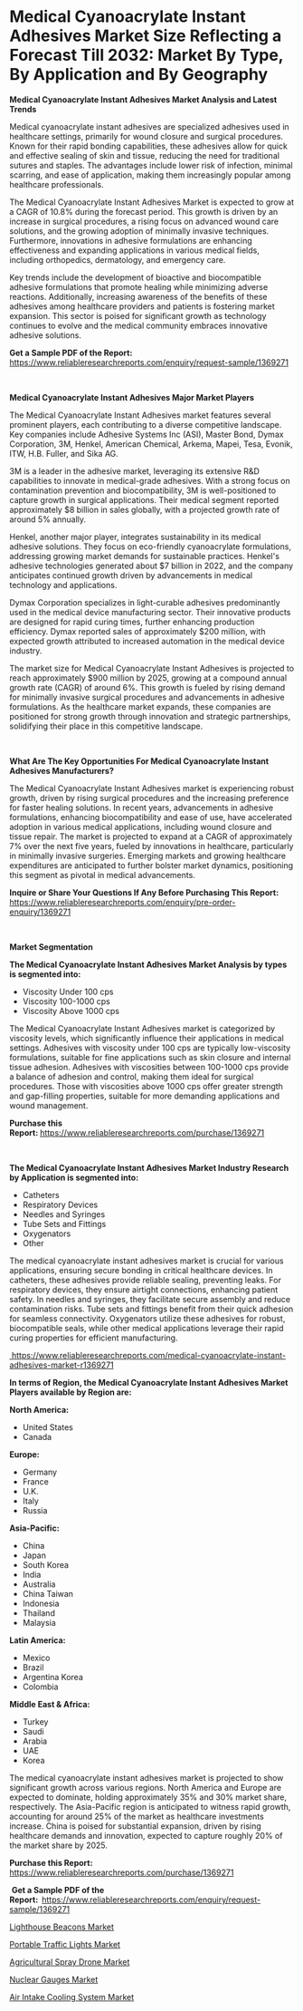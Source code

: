 <p><h1>Medical Cyanoacrylate Instant Adhesives Market Size Reflecting a Forecast Till 2032: Market By Type, By Application and By Geography</h1></p><p><strong>Medical Cyanoacrylate Instant Adhesives Market Analysis and Latest Trends</strong></p>
<p><p>Medical cyanoacrylate instant adhesives are specialized adhesives used in healthcare settings, primarily for wound closure and surgical procedures. Known for their rapid bonding capabilities, these adhesives allow for quick and effective sealing of skin and tissue, reducing the need for traditional sutures and staples. The advantages include lower risk of infection, minimal scarring, and ease of application, making them increasingly popular among healthcare professionals.</p><p>The Medical Cyanoacrylate Instant Adhesives Market is expected to grow at a CAGR of 10.8% during the forecast period. This growth is driven by an increase in surgical procedures, a rising focus on advanced wound care solutions, and the growing adoption of minimally invasive techniques. Furthermore, innovations in adhesive formulations are enhancing effectiveness and expanding applications in various medical fields, including orthopedics, dermatology, and emergency care.</p><p>Key trends include the development of bioactive and biocompatible adhesive formulations that promote healing while minimizing adverse reactions. Additionally, increasing awareness of the benefits of these adhesives among healthcare providers and patients is fostering market expansion. This sector is poised for significant growth as technology continues to evolve and the medical community embraces innovative adhesive solutions.</p></p>
<p><strong>Get a Sample PDF of the Report:&nbsp;</strong> <a href="https://www.reliableresearchreports.com/enquiry/request-sample/1369271?utm_campaign=3002&utm_medium=2&utm_source=Github&utm_content=ia&utm_term=22032025&utm_id=medical-cyanoacrylate-instant-adhesives">https://www.reliableresearchreports.com/enquiry/request-sample/1369271</a></p>
<p>&nbsp;</p>
<p><strong>Medical Cyanoacrylate Instant Adhesives Major Market Players</strong></p>
<p><p>The Medical Cyanoacrylate Instant Adhesives market features several prominent players, each contributing to a diverse competitive landscape. Key companies include Adhesive Systems Inc (ASI), Master Bond, Dymax Corporation, 3M, Henkel, American Chemical, Arkema, Mapei, Tesa, Evonik, ITW, H.B. Fuller, and Sika AG. </p><p>3M is a leader in the adhesive market, leveraging its extensive R&D capabilities to innovate in medical-grade adhesives. With a strong focus on contamination prevention and biocompatibility, 3M is well-positioned to capture growth in surgical applications. Their medical segment reported approximately $8 billion in sales globally, with a projected growth rate of around 5% annually.</p><p>Henkel, another major player, integrates sustainability in its medical adhesive solutions. They focus on eco-friendly cyanoacrylate formulations, addressing growing market demands for sustainable practices. Henkel's adhesive technologies generated about $7 billion in 2022, and the company anticipates continued growth driven by advancements in medical technology and applications.</p><p>Dymax Corporation specializes in light-curable adhesives predominantly used in the medical device manufacturing sector. Their innovative products are designed for rapid curing times, further enhancing production efficiency. Dymax reported sales of approximately $200 million, with expected growth attributed to increased automation in the medical device industry.</p><p>The market size for Medical Cyanoacrylate Instant Adhesives is projected to reach approximately $900 million by 2025, growing at a compound annual growth rate (CAGR) of around 6%. This growth is fueled by rising demand for minimally invasive surgical procedures and advancements in adhesive formulations. As the healthcare market expands, these companies are positioned for strong growth through innovation and strategic partnerships, solidifying their place in this competitive landscape.</p></p>
<p>&nbsp;</p>
<p><strong>What Are The Key Opportunities For Medical Cyanoacrylate Instant Adhesives Manufacturers?</strong></p>
<p><p>The Medical Cyanoacrylate Instant Adhesives market is experiencing robust growth, driven by rising surgical procedures and the increasing preference for faster healing solutions. In recent years, advancements in adhesive formulations, enhancing biocompatibility and ease of use, have accelerated adoption in various medical applications, including wound closure and tissue repair. The market is projected to expand at a CAGR of approximately 7% over the next five years, fueled by innovations in healthcare, particularly in minimally invasive surgeries. Emerging markets and growing healthcare expenditures are anticipated to further bolster market dynamics, positioning this segment as pivotal in medical advancements.</p></p>
<p><strong>Inquire or Share Your Questions If Any Before Purchasing This Report:</strong> <a href="https://www.reliableresearchreports.com/enquiry/pre-order-enquiry/1369271?utm_campaign=3002&utm_medium=2&utm_source=Github&utm_content=ia&utm_term=22032025&utm_id=medical-cyanoacrylate-instant-adhesives">https://www.reliableresearchreports.com/enquiry/pre-order-enquiry/1369271</a></p>
<p>&nbsp;</p>
<p><strong>Market Segmentation</strong></p>
<p><strong>The Medical Cyanoacrylate Instant Adhesives Market Analysis by types is segmented into:</strong></p>
<p><ul><li>Viscosity Under 100 cps</li><li>Viscosity 100-1000 cps</li><li>Viscosity Above 1000 cps</li></ul></p>
<p><p>The Medical Cyanoacrylate Instant Adhesives market is categorized by viscosity levels, which significantly influence their applications in medical settings. Adhesives with viscosity under 100 cps are typically low-viscosity formulations, suitable for fine applications such as skin closure and internal tissue adhesion. Adhesives with viscosities between 100-1000 cps provide a balance of adhesion and control, making them ideal for surgical procedures. Those with viscosities above 1000 cps offer greater strength and gap-filling properties, suitable for more demanding applications and wound management.</p></p>
<p><strong>Purchase this Report:&nbsp;</strong><a href="https://www.reliableresearchreports.com/purchase/1369271?utm_campaign=3002&utm_medium=2&utm_source=Github&utm_content=ia&utm_term=22032025&utm_id=medical-cyanoacrylate-instant-adhesives">https://www.reliableresearchreports.com/purchase/1369271</a></p>
<p>&nbsp;</p>
<p><strong>The Medical Cyanoacrylate Instant Adhesives Market Industry Research by Application is segmented into:</strong></p>
<p><ul><li>Catheters</li><li>Respiratory Devices</li><li>Needles and Syringes</li><li>Tube Sets and Fittings</li><li>Oxygenators</li><li>Other</li></ul></p>
<p><p>The medical cyanoacrylate instant adhesives market is crucial for various applications, ensuring secure bonding in critical healthcare devices. In catheters, these adhesives provide reliable sealing, preventing leaks. For respiratory devices, they ensure airtight connections, enhancing patient safety. In needles and syringes, they facilitate secure assembly and reduce contamination risks. Tube sets and fittings benefit from their quick adhesion for seamless connectivity. Oxygenators utilize these adhesives for robust, biocompatible seals, while other medical applications leverage their rapid curing properties for efficient manufacturing.</p></p>
<p><a href="https://www.reliableresearchreports.com/medical-cyanoacrylate-instant-adhesives-market-r1369271?utm_campaign=3002&utm_medium=2&utm_source=Github&utm_content=ia&utm_term=22032025&utm_id=medical-cyanoacrylate-instant-adhesives">&nbsp;https://www.reliableresearchreports.com/medical-cyanoacrylate-instant-adhesives-market-r1369271</a></p>
<p><strong>In terms of Region, the Medical Cyanoacrylate Instant Adhesives Market Players available by Region are:</strong></p>
<p>
    <p> <strong> North America: </strong>
        <ul>
            <li>United States</li>
            <li>Canada</li>
        </ul>
        </p> 
    <p> <strong> Europe: </strong>
        <ul>
            <li>Germany</li>
            <li>France</li>
            <li>U.K.</li>
            <li>Italy</li>
            <li>Russia</li>
        </ul>
        </p> 
    <p> <strong> Asia-Pacific: </strong>
        <ul>
            <li>China</li>
            <li>Japan</li>
            <li>South Korea</li>
            <li>India</li>
            <li>Australia</li>
            <li>China Taiwan</li>
            <li>Indonesia</li>
            <li>Thailand</li>
            <li>Malaysia</li>
        </ul>
        </p> 
    <p> <strong> Latin America: </strong>
        <ul>
            <li>Mexico</li>
            <li>Brazil</li>
            <li>Argentina Korea</li>
            <li>Colombia</li>
        </ul>
        </p> 
    <p> <strong> Middle East & Africa: </strong>
        <ul>
            <li>Turkey</li>
            <li>Saudi</li>
            <li>Arabia</li>
            <li>UAE</li>
            <li>Korea</li>
        </ul>
    </p>
    </p>
<p><p>The medical cyanoacrylate instant adhesives market is projected to show significant growth across various regions. North America and Europe are expected to dominate, holding approximately 35% and 30% market share, respectively. The Asia-Pacific region is anticipated to witness rapid growth, accounting for around 25% of the market as healthcare investments increase. China is poised for substantial expansion, driven by rising healthcare demands and innovation, expected to capture roughly 20% of the market share by 2025.</p></p>
<p><strong>Purchase this Report: </strong><a href="https://www.reliableresearchreports.com/purchase/1369271?utm_campaign=3002&utm_medium=2&utm_source=Github&utm_content=ia&utm_term=22032025&utm_id=medical-cyanoacrylate-instant-adhesives">https://www.reliableresearchreports.com/purchase/1369271</a></p>
<p>&nbsp;<strong>Get a Sample PDF of the Report:&nbsp;&nbsp;</strong><a href="https://www.reliableresearchreports.com/enquiry/request-sample/1369271?utm_campaign=3002&utm_medium=2&utm_source=Github&utm_content=ia&utm_term=22032025&utm_id=medical-cyanoacrylate-instant-adhesives">https://www.reliableresearchreports.com/enquiry/request-sample/1369271</a></p>
<p><strong></strong></p>
<p><p><a href="https://www.linkedin.com/pulse/lighthouse-beacons-market-outlook-current-assessment-future-kwg1e?utm_campaign=3002&utm_medium=2&utm_source=Github&utm_content=ia&utm_term=22032025&utm_id=medical-cyanoacrylate-instant-adhesives">Lighthouse Beacons Market</a></p><p><a href="https://www.linkedin.com/pulse/global-portable-traffic-lights-market-forecast-2025-2032-n4lfe?utm_campaign=3002&utm_medium=2&utm_source=Github&utm_content=ia&utm_term=22032025&utm_id=medical-cyanoacrylate-instant-adhesives">Portable Traffic Lights Market</a></p><p><a href="https://www.linkedin.com/pulse/agricultural-spray-drone-market-dynamics-forecast-2025-2032-t2cof?utm_campaign=3002&utm_medium=2&utm_source=Github&utm_content=ia&utm_term=22032025&utm_id=medical-cyanoacrylate-instant-adhesives">Agricultural Spray Drone Market</a></p><p><a href="https://www.linkedin.com/pulse/nuclear-gauges-market-size-revenue-analysis-cagr-71-from-2025-l29he?utm_campaign=3002&utm_medium=2&utm_source=Github&utm_content=ia&utm_term=22032025&utm_id=medical-cyanoacrylate-instant-adhesives">Nuclear Gauges Market</a></p><p><a href="https://www.linkedin.com/pulse/air-intake-cooling-system-industry-research-covering-lpdde?utm_campaign=3002&utm_medium=2&utm_source=Github&utm_content=ia&utm_term=22032025&utm_id=medical-cyanoacrylate-instant-adhesives">Air Intake Cooling System Market</a></p></p>